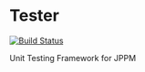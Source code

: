 # Tester

[![Build Status](https://travis-ci.org/jphp-group/tester.svg?branch=master)](https://travis-ci.org/jphp-group/tester)

Unit Testing Framework for JPPM
